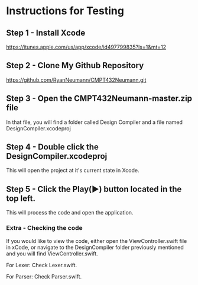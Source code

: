 # Instructions for Testing

## Step 1 - Install Xcode
https://itunes.apple.com/us/app/xcode/id497799835?ls=1&mt=12

## Step 2 - Clone My Github Repository
https://github.com/RyanNeumann/CMPT432Neumann.git

## Step 3 - Open the CMPT432Neumann-master.zip file
In that file, you will find a folder called Design Compiler and a file named DesignCompiler.xcodeproj

## Step 4 - Double click the DesignCompiler.xcodeproj
This will open the project at it's current state in Xcode.

## Step 5 - Click the Play(▶) button located in the top left.
This will process the code and open the application.

### Extra - Checking the code
If you would like to view the code, either open the ViewController.swift file in xCode, or navigate to the DesignCompiler folder previously mentioned and you will find ViewController.swift.

For Lexer: Check Lexer.swift.

For Parser: Check Parser.swift.

